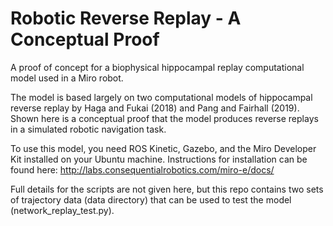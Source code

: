 # Robotic Reverse Replay - A Conceptual Proof
A proof of concept for a biophysical hippocampal replay computational model used in a Miro robot.

The model is based largely on two computational models of hippocampal reverse replay by Haga and Fukai (2018) and Pang and Fairhall (2019). Shown here is a conceptual proof that the model produces reverse replays in a simulated robotic navigation task.

To use this model, you need ROS Kinetic, Gazebo, and the Miro Developer Kit installed on your Ubuntu machine. Instructions for installation can be found here: http://labs.consequentialrobotics.com/miro-e/docs/

Full details for the scripts are not given here, but this repo contains two sets of trajectory data (data directory) that can be used to test the model (network_replay_test.py).
